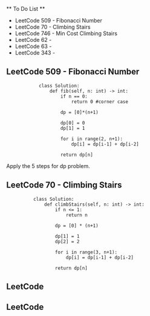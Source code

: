 ** To Do List **
- LeetCode 509 - Fibonacci Number
- LeetCode 70 - Climbing Stairs
- LeetCode 746 - Min Cost Climbing Stairs
- LeetCode 62 -
- LeetCode 63 -
- LeetCode 343 - 

## LeetCode 509 - Fibonacci Number

                class Solution:
                    def fib(self, n: int) -> int:
                        if n == 0:
                            return 0 #corner case
                
                        dp = [0]*(n+1)
                
                        dp[0] = 0
                        dp[1] = 1
                
                        for i in range(2, n+1):
                            dp[i] = dp[i-1] + dp[i-2]
                
                        return dp[n]

Apply the 5 steps for dp problem.

## LeetCode 70 - Climbing Stairs

              class Solution:
                  def climbStairs(self, n: int) -> int:
                      if n <= 1:
                          return n
                      
                      dp = [0] * (n+1)
              
                      dp[1] = 1
                      dp[2] = 2
              
                      for i in range(3, n+1):
                          dp[i] = dp[i-1] + dp[i-2]
              
                      return dp[n]



## LeetCode 







## LeetCode 









